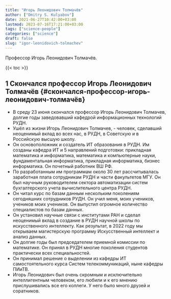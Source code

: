 ```yaml
---
title: "Игорь Леонидович Толмачёв"
author: ["Dmitry S. Kulyabov"]
date: 2021-06-27T10:42:00+03:00
lastmod: 2023-07-16T17:21:00+03:00
tags: ["science-people"]
categories: ["science"]
draft: false
slug: "igor-leonidovich-tolmachev"
---
```


Профессор Игорь Леонидович Толмачёв.

<!--more-->

{{< toc >}}


## <span class="section-num">1</span> Скончался профессор Игорь Леонидович Толмачёв {#скончался-профессор-игорь-леонидович-толмачёв}

-   В среду 23 июня скончался профессор Игорь Леонидович Толмачев, долгие годы заведовавший кафедрой информационных технологий РУДН.
-   Ушёл из жизни Игорь Леонидович Толмачев, - человек, сделавший неоценимый вклад во всех нас, в РУДН, в Советскую и в Российскую высшую школу.
-   Он основоположник и создатель ИТ образования в РУДН. Им созданы кафедра ИТ и 5 направлений подготовки: прикладная математика и информатика, математика и компьютерные науки, фундаментальная информатика, прикладная информатика, бизнес информатика. Он почетный работник ВШ РФ.
-   По разработанным им программам около 30 лет рассчитывалась заработная плата сотрудникам РУДН и части факультетов МГУ. Он был научным руководителем сектора автоматизации систем бухгалтерского учета вычислительного центра РУДН.
-   Он читал курс по базам данным нескольким поколениям сегодняшних сотрудников РУДН. Он учил меня, моих учеников, учеников моих учеников. Он выпустил огромное количество специалистов по базам данных.
-   Он установил научные связи с институтами РАН и сделал неоценимый вклад в создание в РУДН научной школы по искусственного интеллекту. Как результат, в 2022 году  мы открываем магистерскую программу Искусственный интеллект и анализ данных.
-   Он долгие годы был председателем приемной комиссии по математике. Он принял в РУДН многие поколения студентов практически всех специальностей.
-   Он принимал решение о выделении из кафедры ИТ самостоятельного курса Систем телекоммуникаций, ныне кафедры ПИиТВ.
-   Игорь Леонидович был очень скромным и исключительно интеллигентным человеком, его любили и к его мнению прислушивались все его коллеги. У него было много друзей и соратников.

